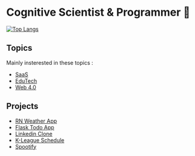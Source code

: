 # Cognitive Scientist & Programmer 👋

<!--
**chanmin-kim/chanmin-kim** is a ✨ _special_ ✨ repository because its `README.md` (this file) appears on your GitHub profile.

Here are some ideas to get you started:

- 🔭 I’m currently working on ...
- 🌱 I’m currently learning ...
- 👯 I’m looking to collaborate on ...
- 🤔 I’m looking for help with ...
- 💬 Ask me about ...
- 📫 How to reach me: ...
- 😄 Pronouns: ...
- ⚡ Fun fact: ...
-->

<!-- ![Anurag's GitHub stats](https://github-readme-stats.vercel.app/api?username=chanmin-kim&show_icons=true&theme=dracula)   -->
[![Top Langs](https://github-readme-stats.vercel.app/api/top-langs/?username=chanmin-kim&layout=compact&theme=dracula)](https://github.com/anuraghazra/github-readme-stats)  

## Topics  

Mainly insterested in these topics :

- [SaaS]
- [EduTech]
- [Web 4.0]

## Projects

- [RN Weather App]
- [Flask Todo App]
- [Linkedin Clone]
- [K-League Schedule] 
- [Spootify]


[//]: # (These are reference links used in the body of this note and get stripped out when the markdown processor does its job. There is no need to format nicely because it shouldn't be seen. Thanks SO - http://stackoverflow.com/questions/4823468/store-comments-in-markdown-syntax)


   

<!-- technology -->
   [SaaS]: <https://it.donga.com/25782/>
   [EduTech]: <https://biz.chosun.com/industry/company/2021/05/25/WIO5NFCBJVFI7OCYLK65VZZGZA/>
   [AdTech]: <https://www.venturesquare.net/825188>
   [Web 4.0]: <https://www.hebergementwebs.com/%EC%83%88%EB%A1%9C%EC%9A%B4/web-1-0-a-web4-a-brief-evolution-the-evolution-of-internet-technologies>
   
 
<!-- projects -->
   [RN Weather App]: <https://github.com/chanmin-kim/rn-expo-weather>
   [Flask Todo App]: <https://github.com/chanmin-kim/flask-todo>
   [Linkedin Clone]: <https://github.com/chanmin-kim/react-firebase-linkedin>
   [K-League Schedule]: <https://github.com/chanmin-kim/flask-mongodb-kleague>
   [Spootify]: <https://github.com/chanmin-kim/spootify>

